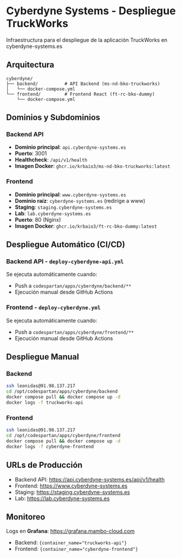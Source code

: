 # Cyberdyne Systems - Despliegue TruckWorks

Infraestructura para el despliegue de la aplicación TruckWorks en cyberdyne-systems.es

## Arquitectura

```
cyberdyne/
├── backend/          # API Backend (ms-nd-bko-truckworks)
│   └── docker-compose.yml
└── frontend/         # Frontend React (ft-rc-bko-dummy)
    └── docker-compose.yml
```

## Dominios y Subdominios

### Backend API
- **Dominio principal**: `api.cyberdyne-systems.es`
- **Puerto**: 3001
- **Healthcheck**: `/api/v1/health`
- **Imagen Docker**: `ghcr.io/krbaio3/ms-nd-bko-truckworks:latest`

### Frontend
- **Dominio principal**: `www.cyberdyne-systems.es`
- **Dominio raíz**: `cyberdyne-systems.es` (redirige a www)
- **Staging**: `staging.cyberdyne-systems.es`
- **Lab**: `lab.cyberdyne-systems.es`
- **Puerto**: 80 (Nginx)
- **Imagen Docker**: `ghcr.io/krbaio3/ft-rc-bko-dummy:latest`

## Despliegue Automático (CI/CD)

### Backend API - `deploy-cyberdyne-api.yml`

Se ejecuta automáticamente cuando:
- Push a `codespartan/apps/cyberdyne/backend/**`
- Ejecución manual desde GitHub Actions

### Frontend - `deploy-cyberdyne.yml`

Se ejecuta automáticamente cuando:
- Push a `codespartan/apps/cyberdyne/frontend/**`
- Ejecución manual desde GitHub Actions

## Despliegue Manual

### Backend

```bash
ssh leonidas@91.98.137.217
cd /opt/codespartan/apps/cyberdyne/backend
docker compose pull && docker compose up -d
docker logs -f truckworks-api
```

### Frontend

```bash
ssh leonidas@91.98.137.217
cd /opt/codespartan/apps/cyberdyne/frontend
docker compose pull && docker compose up -d
docker logs -f cyberdyne-frontend
```

## URLs de Producción

- Backend API: https://api.cyberdyne-systems.es/api/v1/health
- Frontend: https://www.cyberdyne-systems.es
- Staging: https://staging.cyberdyne-systems.es
- Lab: https://lab.cyberdyne-systems.es

## Monitoreo

Logs en **Grafana**: https://grafana.mambo-cloud.com
- Backend: `{container_name="truckworks-api"}`
- Frontend: `{container_name="cyberdyne-frontend"}`

